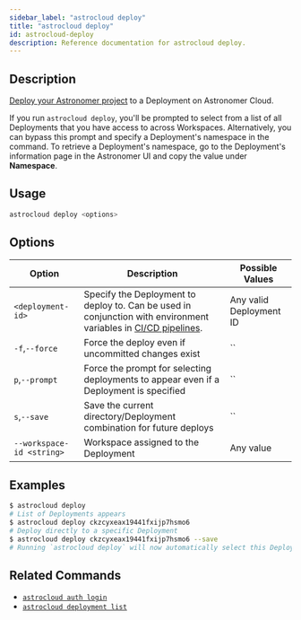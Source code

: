 ```yaml
---
sidebar_label: "astrocloud deploy"
title: "astrocloud deploy"
id: astrocloud-deploy
description: Reference documentation for astrocloud deploy.
---
```


## Description

[Deploy your Astronomer project](deploy-code.md) to a Deployment on Astronomer Cloud.

If you run `astrocloud deploy`, you'll be prompted to select from a list of all Deployments that you have access to across Workspaces. Alternatively, you can bypass this prompt and specify a Deployment's namespace in the command. To retrieve a Deployment's namespace, go to the Deployment's information page in the Astronomer UI and copy the value under **Namespace**.

## Usage

```sh
astrocloud deploy <options>
```

## Options

| Option                    | Description                                                                            | Possible Values                |
| ------------------------- | -------------------------------------------------------------------------------------- | ------------------------------ |
| `<deployment-id>`  | Specify the Deployment to deploy to. Can be used in conjunction with environment variables in [CI/CD pipelines](ci-cd.md).                                                  | Any valid Deployment ID |
| `-f`,`--force`               | Force the deploy even if uncommitted changes exist                                     | ``                             |
| `p`,`--prompt`                | Force the prompt for selecting deployments to appear even if a Deployment is specified | ``                             |
| `s`,`--save`                  | Save the current directory/Deployment combination for future deploys                   | ``                             |
| `--workspace-id <string>` |Workspace assigned to the Deployment                  | Any value                      |

## Examples

```sh
$ astrocloud deploy
# List of Deployments appears
$ astrocloud deploy ckzcyxeax19441fxijp7hsmo6
# Deploy directly to a specific Deployment
$ astrocloud deploy ckzcyxeax19441fxijp7hsmo6 --save
# Running `astrocloud deploy` will now automatically select this Deployment for your Astronomer project
```

## Related Commands

- [`astrocloud auth login`](cli-reference/astrocloud-auth-login.md)
- [`astrocloud deployment list`](cli-reference/astrocloud-deployment-list.md)
